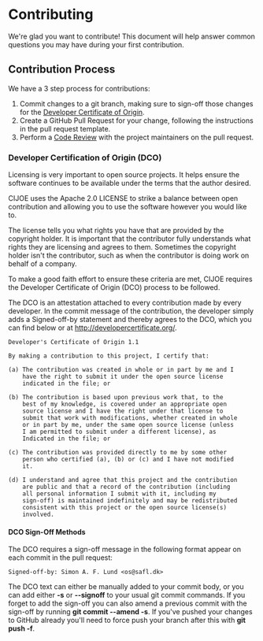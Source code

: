 # Contributing

We're glad you want to contribute! This document will help answer common
questions you may have during your first contribution.

## Contribution Process

We have a 3 step process for contributions:

1. Commit changes to a git branch, making sure to sign-off those changes for the
   [Developer Certificate of Origin](#developer-certification-of-origin-dco).
2. Create a GitHub Pull Request for your change, following the instructions in
   the pull request template.
3. Perform a [Code Review](#code-review-process) with the project maintainers on
   the pull request.

### Developer Certification of Origin (DCO)

Licensing is very important to open source projects. It helps ensure the
software continues to be available under the terms that the author desired.

CIJOE uses the Apache 2.0 LICENSE to strike a balance between open contribution
and allowing you to use the software however you would like to.

The license tells you what rights you have that are provided by the copyright
holder. It is important that the contributor fully understands what rights they
are licensing and agrees to them. Sometimes the copyright holder isn't the
contributor, such as when the contributor is doing work on behalf of a company.

To make a good faith effort to ensure these criteria are met, CIJOE requires
the Developer Certificate of Origin (DCO) process to be followed.

The DCO is an attestation attached to every contribution made by every
developer. In the commit message of the contribution, the developer simply adds
a Signed-off-by statement and thereby agrees to the DCO, which you can find
below or at <http://developercertificate.org/>.

```
Developer's Certificate of Origin 1.1

By making a contribution to this project, I certify that:

(a) The contribution was created in whole or in part by me and I
    have the right to submit it under the open source license
    indicated in the file; or

(b) The contribution is based upon previous work that, to the
    best of my knowledge, is covered under an appropriate open
    source license and I have the right under that license to   
    submit that work with modifications, whether created in whole
    or in part by me, under the same open source license (unless
    I am permitted to submit under a different license), as
    Indicated in the file; or

(c) The contribution was provided directly to me by some other
    person who certified (a), (b) or (c) and I have not modified
    it.

(d) I understand and agree that this project and the contribution
    are public and that a record of the contribution (including
    all personal information I submit with it, including my
    sign-off) is maintained indefinitely and may be redistributed
    consistent with this project or the open source license(s)
    involved.
```

#### DCO Sign-Off Methods

The DCO requires a sign-off message in the following format appear on each
commit in the pull request:

```
Signed-off-by: Simon A. F. Lund <os@safl.dk>
```

The DCO text can either be manually added to your commit body, or you can add
either **-s** or **--signoff** to your usual git commit commands. If you forget
to add the sign-off you can also amend a previous commit with the sign-off by
running **git commit --amend -s**. If you've pushed your changes to GitHub
already you'll need to force push your branch after this with **git push -f**.
